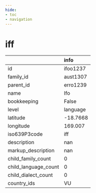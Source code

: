 ```yaml
---
hide:
- toc
- navigation
---
```

# iff
|                      | info     |
|:---------------------|:---------|
| id                   | ifoo1237 |
| family_id            | aust1307 |
| parent_id            | erro1239 |
| name                 | Ifo      |
| bookkeeping          | False    |
| level                | language |
| latitude             | -18.7668 |
| longitude            | 169.007  |
| iso639P3code         | iff      |
| description          | nan      |
| markup_description   | nan      |
| child_family_count   | 0        |
| child_language_count | 0        |
| child_dialect_count  | 0        |
| country_ids          | VU       |